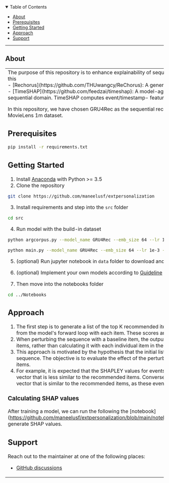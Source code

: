 <details open="open">
<summary>Table of Contents</summary>

- [About](#about)
- [Prerequisites](#prerequisites)
- [Getting Started](#getting-started)
- [Approach](#approach)
- [Support](#support)

</details>

---

## About

<table>
<tr>
<td>
The purpose of this repository is to enhance explainability of sequential recommender models with SHAP values. We currently use 2 packages for this<br>
    - [Rechorus](https://github.com/THUwangcy/ReChorus): A general PyTorch framework for Top-K recommendation with implicit feedback<br>
    - [TimeSHAP](https://github.com/feedzai/timeshap): A model-agnostic, recurrent explainer that builds upon KernelSHAP and extends it to the sequential domain. TimeSHAP computes event/timestamp- feature-, and cell-level attributions.<br>

In this repository, we have chosen GRU4Rec as the sequential recommender system and provided a local level explanations of a few
    interactions on MovieLens 1m dataset.




## Prerequisites

```sh
pip install -r requirements.txt
```
    
## Getting Started
1. Install [Anaconda](https://docs.conda.io/en/latest/miniconda.html) with Python >= 3.5
2. Clone the repository
```bash
git clone https://github.com/maneelusf/extpersonalization
```
3. Install requirements and step into the `src` folder

```bash
cd src
```
4. Run model with the build-in dataset
```bash
python argcorpus.py --model_name GRU4Rec --emb_size 64 --lr 1e-3 --l2 1e-6 --dataset Grocery_and_Gourmet_Food
```
```bash
python main.py --model_name GRU4Rec --emb_size 64 --lr 1e-3 --l2 1e-6 --dataset Grocery_and_Gourmet_Food
```

5. (optional) Run jupyter notebook in `data` folder to download and build new datasets, or prepare your own datasets according to [Guideline](https://github.com/THUwangcy/ReChorus/tree/master/data/README.md) in `data`

6. (optional) Implement your own models according to [Guideline](https://github.com/THUwangcy/ReChorus/tree/master/src/README.md) in `src`

7. Then move into the notebooks folder
```bash
cd ../Notebooks
```
## Approach
1. The first step is to generate a list of the top K recommended items, and to calculate their scores using a matrix multiplication of the output vector from the model's forward loop with each item. These scores are expected to be highly positive numbers.<br>
2. When perturbing the sequence with a baseline item, the output vector from the forward loop is calculated using the original top K recommended items, rather than calculating it with each individual item in the sequence.<br>
3. This approach is motivated by the hypothesis that the initial list of top K items should not result in a higher positive score when perturbing the sequence. The objective is to evaluate the effect of the perturbed items on the recommendation score relative to the original recommended items.<br>
4. For example, it is expected that the SHAPLEY values for events -1 to -5 will be the highest. Therefore, perturbing these events should result in a vector that is less similar to the recommended items. Conversely, the last items in a sequence (e.g. events -20 and onwards) should output a vector that is similar to the recommended items, as these events have less impact on the subsequent items in the sequence.<br>

### Calculating SHAP values
After training a model, we can run the following the [notebook] (https://github.com/maneelusf/extpersonalization/blob/main/notebooks/Notebook%20to%20generate%20top%20K%20recommendations.ipynb)to generate SHAP values. 

## Support

Reach out to the maintainer at one of the following places:
- [GitHub discussions](https://github.com/maneelusf)


